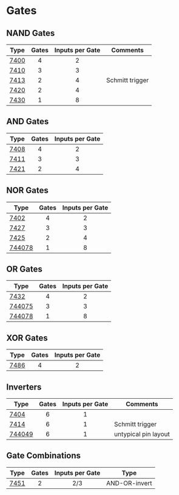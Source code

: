# Gates

## NAND Gates

| Type                | Gates | Inputs per Gate | Comments             |
| ------------------- |:-----:|:---------------:| -------------------- |
| [7400](7400.md)     | 4     | 2               |                      | 
| [7410](7410.md)     | 3     | 3               |                      | 
| [7413](7413.md)     | 2     | 4               | Schmitt trigger      |
| [7420](7420.md)     | 2     | 4               |                      | 
| [7430](7430.md)     | 1     | 8               |                      | 

## AND Gates

| Type                | Gates | Inputs per Gate |
| ------------------- |:-----:|:---------------:|
| [7408](7408.md)     | 4     | 2               |
| [7411](7411.md)     | 3     | 3               | 
| [7421](7421.md)     | 2     | 4               |

## NOR Gates

| Type                | Gates | Inputs per Gate |
| ------------------- |:-----:|:---------------:|
| [7402](7402.md)     | 4     | 2               |
| [7427](7427.md)     | 3     | 3               | 
| [7425](7425.md)     | 2     | 4               | 
| [744078](744078.md) | 1     | 8               |

## OR Gates

| Type                | Gates | Inputs per Gate |
| ------------------- |:-----:|:---------------:|
| [7432](7432.md)     | 4     | 2               |
| [744075](744075.md) | 3     | 3               |
| [744078](744078.md) | 1     | 8               | 

## XOR Gates

| Type                | Gates | Inputs per Gate |
| ------------------- |:-----:|:---------------:|
| [7486](7486.md)     | 4     | 2               |

## Inverters

| Type                | Gates | Inputs per Gate | Comments             |
| ------------------- |:-----:|:---------------:| -------------------- |
| [7404](7404.md)     | 6     | 1               |                      |
| [7414](7414.md)     | 6     | 1               | Schmitt trigger      |
| [744049](744049.md) | 6     | 1               | untypical pin layout |

## Gate Combinations

| Type                | Gates | Inputs per Gate | Type          |
| ------------------- |:-----:|:---------------:| ------------- |
| [7451](7451.md)     | 2     | 2/3             | AND-OR-invert |
